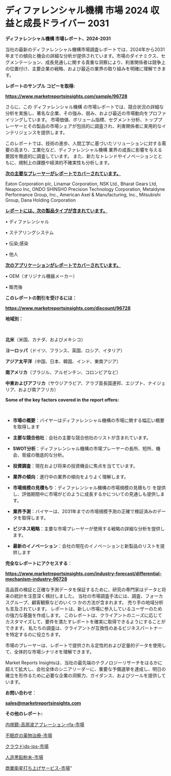 # ディファレンシャル機構 市場 2024 収益と成長ドライバー 2031

<strong>ディファレンシャル機構 市場レポート、2024-2031</strong>

当社の最新のディファレンシャル機構市場調査レポートでは、2024年から2031年までの傾向と機会の詳細な分析が提供されています。市場のダイナミクス、セグメンテーション、成長見通しに関する貴重な洞察により、利害関係者は競争上の位置付け、主要企業の戦略、および最近の業界の取り組みを明確に理解できます。



<strong>レポートのサンプル コピーを取得:</strong> <a href=https://www.marketreportsinsights.com/sample/96728>

<strong><u>https://www.marketreportsinsights.com/sample/96728</u></strong></a>

さらに、この ディファレンシャル機構 の市場レポートでは、競合状況の詳細な分析を実施し、著名な企業、その強み、弱み、および最近の市場動向をプロファイリングしています。 市場価値、ボリューム指標、セグメント分析、トッププレーヤーとその製品の市場シェアが包括的に調査され、利害関係者に実用的なインテリジェンスを提供します。

このレポートでは、技術の進歩、人間工学に基づいたソリューションに対する需要の高まり、工業化など、ディファレンシャル機構 業界の成長に影響を与える要因を徹底的に調査しています。 また、新たなトレンドやイノベーションとともに、規制上の課題や経済的不確実性も分析します。



<strong><u>次の主要なプレーヤーがレポートでカバーされています。</u></strong>

Eaton Corporation plc, Linamar Corporation, NSK Ltd., Bharat Gears Ltd, Neapco Inc, ONDO SHINSHO Precision Technology Corporation, Metaldyne Performance Group, Inc., American Axel & Manufacturing, Inc., Mitsubishi Group, Dana Holding Corporation



<strong><u><b>レポートには、次の製品タイプが含まれています。</b></u></strong>

• ディファレンシャル

• ステアリングシステム

• 伝染;感染

• 他人



<strong><u><b>次のアプリケーションがレポートでカバーされています。</b></u></strong>

• OEM（オリジナル機器メーカー）

• 販売後



<strong><b>このレポートの割引を受けるには：</b></strong>

<a href=https://www.marketreportsinsights.com/discount/96728>

<strong><u>https://www.marketreportsinsights.com/discount/96728</u></strong></a>



<strong>地域別：</strong>

<strong> </strong>



<strong>北米</strong>（米国、カナダ、およびメキシコ）



<strong>ヨーロッパ</strong>（ドイツ、フランス、英国、ロシア、イタリア）



<strong>アジア太平洋</strong>（中国、日本、韓国、インド、東南アジア）



<strong>南アメリカ</strong>（ブラジル、アルゼンチン、コロンビアなど）



<strong>中東およびアフリカ</strong>（サウジアラビア、アラブ首長国連邦、エジプト、ナイジェリア、および南アフリカ）



<strong>Some of the key factors covered in the report offers:</strong>

<strong> </strong>
<ul>
  <li>

<strong>市場の概要</strong>：バイヤーはディファレンシャル機構の市場に関する幅広い概要を取得します</li>
  <li>

<strong>主要な競合他社</strong>：会社の主要な競合他社のリストが含まれています。</li>
  <li>

<strong>SWOT分析</strong>：ディファレンシャル機構の市場プレーヤーの長所、短所、機会、脅威の徹底的な分析。</li>
  <li>

<strong>投資調査</strong>：現在および将来の投資機会に焦点を当てています。</li>
  <li>

<strong>業界の傾向</strong>：進行中の業界の傾向をよりよく理解します。</li>
  <li>

<strong>市場規模の見積もり</strong>：ディファレンシャル機構の市場規模の見積もり を提供し、評価期間中に市場がどのように成長するかについての見通しも提供します。</li>
  <li>

<strong>業界予測</strong>：バイヤーは、2031年までの市場規模予測の正確で検証済みのデータを取得します。</li>
  <li>

<strong>ビジネス戦略</strong>：主要な市場プレーヤーが使用する戦略の詳細な分析を提供します。</li>
  <li>

<strong>最新のイノベーション</strong>：会社の現在のイノベーションと新製品のリストを提供します</li>
</ul>


<strong>完全なレポートにアクセスする</strong>：

<a href=https://www.marketreportsinsights.com/industry-forecast/differential-mechanism-industry-96728>

<strong><u>https://www.marketreportsinsights.com/industry-forecast/differential-mechanism-industry-96728</u></strong></a>

高品質の検証と正確な予測データを保証するために、研究の専門家はデータと将来の統計を注意深く検討しました。 当社の市場調査手法には、調査、フォーカスグループ、顧客観察などのいくつ かの方法が含まれます。 売り手の地域分析も言及されています。 レポートは、新しい市場に参入しているユーザーのための強力な基盤を作成します。 このレポートは、クライアントのニーズに応じてカスタマイズして、要件を満たすレポートを確実に取得できるようにすることができます。 私たちの調査は、クライアントが互換性のあるビジネスパートナーを特定するのに役立ちます。

市場のプレーヤーは、レポートで提供される定性的および定量的データを使用して、全体的な市場シナリオを理解できます。

Market Reports Insightsは、当社の最先端のテクノロジーリサーチをはるかに超えて拡大し、会社全体のシニアリーダーに、重要な予備選挙を達成し、明日の確立を形作るために必要な企業の洞察力、ガイダンス、およびツールを提供しています。



<strong><b>お問い合わせ</b></strong>：

<a href=mailto:sales@marketreportsinsights.com>

<strong><u>sales@marketreportsinsights.com</u></strong></a>



<strong>その他のレポート:</strong>

<a href=https://www.linkedin.com/pulse/内視鏡-高周波アブレーション-rfa-市場-2023-最新の-cagr-yirvf/>内視鏡-高周波アブレーション-rfa-市場</a>

<a href=https://www.linkedin.com/pulse/不眠症の薬物治療-市場-2023-最新の-cagr-および成長分析-2030-ctxxf/>不眠症の薬物治療-市場</a>

<a href=https://www.linkedin.com/pulse/クラウドids-ips-市場-2030-年までの需要に焦点を当てた-2023-sgupf/>クラウドids-ips-市場</a>

<a href=https://www.linkedin.com/pulse/人造黒鉛粉末-市場-2023-推進要因と成長機会-2030-pr-news-hub-h9gsf/>人造黒鉛粉末-市場</a>

<a href=https://www.linkedin.com/pulse/商業衛星打ち上げサービス-市場-2023-最新の-cagr-および成長分析-h0qpf/>商業衛星打ち上げサービス-市場</a>"
